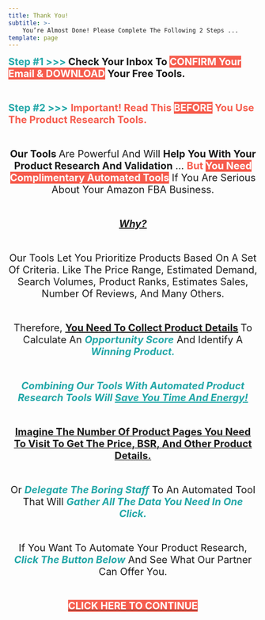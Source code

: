 ```yaml
---
title: Thank You!
subtitle: >- 
    You’re Almost Done! Please Complete The Following 2 Steps ...
template: page
---
```

<p><span style="font-size:20px"><span style="color:#23a7a8"><strong>Step #1 &gt;&gt;&gt;&nbsp;</strong></span><strong>Check Your Inbox To </strong><span style="color:#ffffff"><strong><span style="background-color:#f65c4d">CONFIRM&nbsp;Your Email &amp; DOWNLOAD</span></strong></span><strong>&nbsp;Your Free Tools.</strong></span></p>

<p>&nbsp;</p>

<p><span style="font-size:20px"><span style="color:#23a7a8"><strong>Step #2 &gt;&gt;&gt;</strong>&nbsp;</span><span style="color:#f65c4d"><strong>Important! Read This&nbsp;</strong></span><span style="color:#ffffff"><strong><span style="background-color:#f65c4d">BEFORE</span> </strong></span><span style="color:#f65c4d"><strong>You Use The Product Research Tools.</strong></span></span></p>

<p style="text-align:center">&nbsp;</p>

<p style="text-align:center"><span style="font-size:20px"><strong>Our Tools </strong>Are Powerful And Will <strong>Help You With Your Product Research And Validation</strong> ... <span style="color:#f65c4d"><strong><span style="background-color:#ffffff">But </span></strong></span><span style="color:#ffffff"><strong><span style="background-color:#f65c4d">You Need Complimentary Automated Tools</span></strong></span> If You Are Serious About Your Amazon FBA Business.</span></p>

<p style="text-align:center">&nbsp;</p>

<p style="text-align:center"><span style="font-size:20px"><u><strong><em>Why?</em></strong></u></span></p>

<p style="text-align:center">&nbsp;</p>

<p style="text-align:center"><span style="font-size:20px">Our Tools Let You Prioritize Products Based On A Set Of Criteria. Like The Price Range, Estimated Demand, Search Volumes, Product Ranks, Estimates Sales, Number Of Reviews, And Many Others.</span></p>

<p style="text-align:center">&nbsp;</p>

<p style="text-align:center"><span style="font-size:20px">Therefore, <strong><u>You Need To Collect Product Details</u>&nbsp;</strong>To Calculate An <strong><em><span style="color:#23a7a8">Opportunity Score</span></em></strong> And Identify A <span style="color:#23a7a8"><em><strong>Winning Product.</strong></em></span></span></p>

<p style="text-align:center">&nbsp;</p>

<p style="text-align:center"><span style="font-size:20px"><span style="color:#23a7a8"><em><strong>Combining Our Tools With Automated Product Research Tools Will <u>Save You Time And Energy!</u></strong></em></span></span></p>

<p style="text-align:center">&nbsp;</p>

<p style="text-align:center"><u><span style="font-size:20px"><strong>Imagine The Number Of Product Pages You Need To Visit To Get The Price, BSR, And Other Product Details.</strong></span></u></p>

<p style="text-align:center">&nbsp;</p>

<p style="text-align:center"><span style="font-size:20px">Or <span style="color:#23a7a8"><em><strong>Delegate The Boring Staff</strong></em> </span>To An Automated Tool That Will <span style="color:#23a7a8"><strong><em>Gather All The Data You Need In One Click.</em></strong></span></span></p>

<p style="text-align:center">&nbsp;</p>

<p style="text-align:center"><span style="font-size:20px">If You Want To Automate Your Product Research, <span style="color:#23a7a8"><em><strong>Click The Button Below</strong></em></span> And See What Our Partner Can Offer You.</span></p>

<p style="text-align:center">&nbsp;</p>

<p style="text-align:center"><a href="https://junglescout.grsm.io/fennex-jungle-scout-offer" target="_blank" rel="noopener nofollow sponsored"><span style="font-size:20px"><strong><span style="color:#ffffff"><span style="background-color:#f65c4d">CLICK HERE TO CONTINUE</span></span></strong></span></a></p>